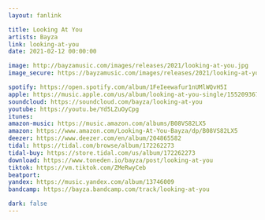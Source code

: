 ```yaml
---
layout: fanlink

title: Looking At You
artists: Bayza
link: looking-at-you
date: 2021-02-12 00:00:00

image: http://bayzamusic.com/images/releases/2021/looking-at-you.jpg
image_secure: https://bayzamusic.com/images/releases/2021/looking-at-you.jpg

spotify: https://open.spotify.com/album/1FeIeewafur1nUMlWQvH5I
apple: https://music.apple.com/us/album/looking-at-you-single/1552093678
soundcloud: https://soundcloud.com/bayza/looking-at-you
youtube: https://youtu.be/Yd5LZuOyCpg
itunes:
amazon-music: https://music.amazon.com/albums/B08VS82LX5
amazon: https://www.amazon.com/Looking-At-You-Bayza/dp/B08VS82LX5
deezer: https://www.deezer.com/en/album/204865582
tidal: https://tidal.com/browse/album/172262273
tidal-buy: https://store.tidal.com/us/album/172262273
download: https://www.toneden.io/bayza/post/looking-at-you
tiktok: https://vm.tiktok.com/ZMeRwyCeb
beatport: 
yandex: https://music.yandex.com/album/13746009
bandcamp: https://bayza.bandcamp.com/track/looking-at-you

dark: false
---
```

